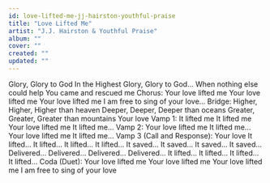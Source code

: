 ```yaml
---
id: love-lifted-me-jj-hairston-youthful-praise
title: "Love Lifted Me"
artist: "J.J. Hairston & Youthful Praise"
album: ""
cover: ""
created: ""
updated: ""
---
```


Glory, Glory to God
In the Highest
Glory, Glory to God...
When nothing else could help
You came and rescued me
Chorus:
Your love lifted me
Your love lifted me
Your love lifted me
I am free to sing of your love...
Bridge:
Higher, Higher, Higher than heaven
Deeper, Deeper, Deeper than oceans
Greater, Greater, Greater than mountains
Your love
Vamp 1:
It lifted me
It lifted me
Your love lifted me
It lifted me...
Vamp 2:
Your love lifted me
It lifted me...
Your love lifted me
It lifted me...
Vamp 3 (Call and Response):
Your love
It lifted...
It lifted...
It lifted...
It lifted...
It saved...
It saved...
It saved...
It saved...
Delivered...
Delivered...
Delivered...
Delivered...
It lifted...
It lifted...
It lifted...
It lifted...
Coda (Duet):
Your love lifted me
Your love lifted me
Your love lifted me
I am free to sing of your love